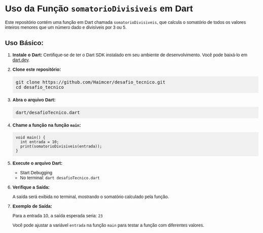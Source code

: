 <!DOCTYPE html>
<html lang="en">
<head>
  <meta charset="UTF-8">
  <meta name="viewport" content="width=device-width, initial-scale=1.0">
  <title>Uso da Função somatorioDivisiveis em Dart</title>
  <style>
    body {
      font-family: 'Arial', sans-serif;
      max-width: 800px;
      margin: 20px auto;
    }

    code {
      background-color: #f0f0f0;
      padding: 2px 5px;
      border-radius: 3px;
    }

    pre {
      background-color: #f0f0f0;
      padding: 10px;
      overflow-x: auto;
    }
  </style>
</head>
<body>

  <h1>Uso da Função <code>somatorioDivisiveis</code> em Dart</h1>

  <p>Este repositório contém uma função em Dart chamada <code>somatorioDivisiveis</code>, que calcula o somatório de todos os valores inteiros menores que um número dado e divisíveis por 3 ou 5.</p>

  <h2>Uso Básico:</h2>

  <ol>
    <li>
      <p><strong>Instale o Dart:</strong> Certifique-se de ter o Dart SDK instalado em seu ambiente de desenvolvimento. Você pode baixá-lo em <a href="https://dart.dev/get-dart">dart.dev</a>.</p>
    </li>
    <li>
      <p><strong>Clone este repositório:</strong></p>
      <pre>git clone https://github.com/Haimcer/desafio_tecnico.git
cd desafio_tecnico</pre>
    </li>
    <li>
      <p><strong>Abra o arquivo Dart:</strong></p>
      <pre>dart/desafioTecnico.dart</pre>
    </li>
    <li>
      <p><strong>Chame a função na função <code>main</code>:</strong></p>
      <pre><code>void main() {
  int entrada = 10;
  print(somatorioDivisiveis(entrada));
}</code></pre>
    </li>
    <li>
      <p><strong>Execute o arquivo Dart:</strong></p>
      <ul>
        <li>Start Debugging</li>
        <li>No terminal: <code>dart desafioTecnico.dart</code></li>
      </ul>
    </li>
    <li>
      <p><strong>Verifique a Saída:</strong></p>
      <p>A saída será exibida no terminal, mostrando o somatório calculado pela função.</p>
    </li>
    <li>
      <p><strong>Exemplo de Saída:</strong></p>
      <p>Para a entrada 10, a saída esperada seria: <code>23</code></p>
      <p>Você pode ajustar a variável <code>entrada</code> na função <code>main</code> para testar a função com diferentes valores.</p>
    </li>
  </ol>

</body>
</html>
